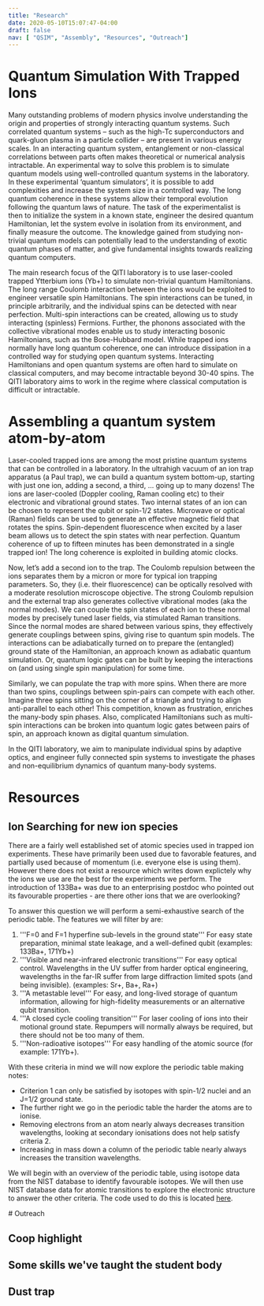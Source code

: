 ```yaml
---
title: "Research"
date: 2020-05-10T15:07:47-04:00
draft: false
nav: [ "QSIM", "Assembly", "Resources", "Outreach"]
---
```

<a id="QSIM"></a>
# Quantum Simulation With Trapped Ions
Many outstanding problems of modern physics involve understanding the origin and properties of strongly interacting quantum systems. Such correlated quantum systems – such as the high-Tc superconductors and quark-gluon plasma in a particle collider –  are present in various energy scales. In an interacting quantum system, entanglement or non-classical correlations between parts often makes theoretical or numerical analysis intractable. An experimental way to solve this problem is to simulate quantum models using well-controlled quantum systems in the laboratory. In these experimental ‘quantum simulators’, it is possible to add complexities and increase the system size in a controlled way. The long quantum coherence in these systems allow their temporal evolution following the quantum laws of nature. The task of the experimentalist is then to initialize the system in a known state, engineer the desired quantum Hamiltonian, let the system evolve in isolation from its environment, and finally measure the outcome. The knowledge gained from studying non-trivial quantum models can potentially lead to the understanding of exotic quantum phases of matter, and give fundamental insights towards realizing quantum computers.

The main research focus of the QITI laboratory is to use laser-cooled trapped Ytterbium ions (Yb+) to simulate non-trivial quantum Hamiltonians. The long range Coulomb interaction between the ions would be exploited to engineer versatile spin Hamiltonians. The spin interactions can be tuned, in principle arbitrarily, and the individual spins can be detected with near perfection. Multi-spin interactions can be created, allowing us to study interacting (spinless) Fermions. Further, the phonons associated with the collective vibrational modes enable us to study interacting bosonic Hamiltonians, such as the Bose-Hubbard model. While trapped ions normally have long quantum coherence, one can introduce dissipation in a controlled way for studying open quantum systems. Interacting Hamiltonians and open quantum systems are often hard to simulate on classical computers, and may become intractable beyond 30-40 spins. The QITI laboratory aims to work in the regime where classical computation is difficult or intractable.

<a id="Assembly"></a>
# Assembling a quantum system atom-by-atom
Laser-cooled trapped ions are among the most pristine quantum systems that can be controlled in a laboratory. In the ultrahigh vacuum of an ion trap apparatus (a Paul trap), we can build a quantum system bottom-up, starting with just one ion, adding a second, a third, … going up to many dozens! The ions are laser-cooled (Doppler cooling, Raman cooling etc) to their electronic and vibrational ground states. Two internal states of an ion can be chosen to represent the qubit or spin-1/2 states. Microwave or optical (Raman) fields can be used to generate an effective magnetic field that rotates the spins. Spin-dependent fluorescence when excited by a laser beam allows us to detect the spin states with near perfection. Quantum coherence of up to fifteen minutes has been demonstrated in a single trapped ion! The long coherence is exploited in building atomic clocks.

Now, let’s add a second ion to the trap. The Coulomb repulsion between the ions separates them by a micron or more for typical ion trapping parameters. So, they (i.e. their fluorescence) can be optically resolved with a moderate resolution microscope objective. The strong Coulomb repulsion and the external trap also generates collective vibrational modes (aka the normal modes). We can couple the spin states of each ion to these normal modes by precisely tuned laser fields, via stimulated Raman transitions. Since the normal modes are shared between various spins, they effectively generate couplings between spins, giving rise to quantum spin models. The interactions can be adiabatically turned on to prepare the (entangled) ground state of the Hamiltonian, an approach known as adiabatic quantum simulation. Or, quantum logic gates can be built by keeping the interactions on (and using single spin manipulation) for some time.

Similarly, we can populate the trap with more spins. When there are more than two spins,  couplings between spin-pairs can compete with each other. Imagine three spins sitting on the corner of a triangle and trying to align anti-parallel to each other! This competition, known as frustration, enriches the many-body spin phases. Also, complicated Hamiltonians such as multi-spin interactions can be broken into quantum logic gates between pairs of spin, an approach known as digital quantum simulation.

In the QITI laboratory, we aim to manipulate individual spins by adaptive optics, and engineer fully connected spin systems to investigate the phases and non-equilibrium dynamics of quantum many-body systems.

<a id="Resources"></a>
# Resources
## Ion Searching for new ion species

There are a fairly well established set of atomic species used in trapped ion experiments. These have primarily been used due to favorable features, and partially used because of momentum (i.e. everyone else is using them). However there does not exist a resource which writes down explictely why the ions we use are the best for the experiments we perform. The introduction of 133Ba+ was due to an enterprising postdoc who pointed out its favourable properties - are there other ions that we are overlooking?

To answer this question we will perform a semi-exhaustive search of the periodic table. The features we will filter by are:

1. '''F=0 and F=1 hyperfine sub-levels in the ground state''' For easy state preparation, minimal state leakage, and a well-defined qubit (examples: 133Ba+, 171Yb+)
2. '''Visible and near-infrared electronic transitions''' For easy optical control. Wavelengths in the UV suffer from harder optical engineering, wavelengths in the far-IR suffer from large diffraction limited spots (and being invisible). (examples: Sr+, Ba+, Ra+)
3. '''A metastable level''' For easy, and long-lived storage of quantum information, allowing for high-fidelity measurements or an alternative qubit transition.
4. '''A closed cycle cooling transition''' For laser cooling of ions into their motional ground state. Repumpers will normally always be required, but there should not be too many of them.
5. '''Non-radioative isotopes''' For easy handling of the atomic source (for example: 171Yb+).

With these criteria in mind we will now explore the periodic table making notes:

* Criterion 1 can only be satisfied by isotopes with spin-1/2 nuclei and an J=1/2 ground state.
* The further right we go in the periodic table the harder the atoms are to ionise.
* Removing electrons from an atom nearly always decreases transition wavelengths, looking at secondary ionisations does not help satisfy criteria 2.
* Increasing in mass down a column of the periodic table nearly always increases the transition wavelengths.

We will begin with an overview of the periodic table, using isotope data from the NIST database to identify favourable isotopes. We will then use NIST database data for atomic transitions to explore the electronic structure to answer the other criteria. The code used to do this is located [here](https://github.com/senkolab/ion-species-explorer).


<a id="Outreach">
# Outreach

## Coop highlight
## Some skills we've taught the student body
## Dust trap

